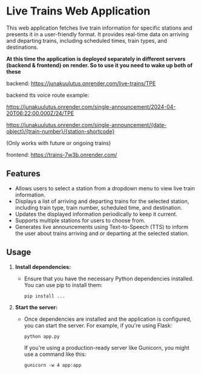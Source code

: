 # Live Trains Web Application

This web application fetches live train information for specific stations and presents it in a user-friendly format. It provides real-time data on arriving and departing trains, including scheduled times, train types, and destinations.

**At this time the application is deployed separately in different servers (backend & frontend) on render. So to use it you need to wake up both of these**

backend: https://junakuulutus.onrender.com/live-trains/TPE

backend tts voice route example: 

https://junakuulutus.onrender.com/single-announcement/2024-04-20T06:22:00.000Z/24/TPE

https://junakuulutus.onrender.com/single-announcement/{date-object}/{train-number}/{station-shortcode}

(Only works with future or ongoing trains) 

frontend: https://trains-7w3b.onrender.com/

## Features

- Allows users to select a station from a dropdown menu to view live train information.
- Displays a list of arriving and departing trains for the selected station, including train type, train number, scheduled time, and destination.
- Updates the displayed information periodically to keep it current.
- Supports multiple stations for users to choose from.
- Generates live announcements using Text-to-Speech (TTS) to inform the user about trains arriving and or departing at the selected station.

## Usage

1. **Install dependencies:**

   - Ensure that you have the necessary Python dependencies installed. You can use pip to install them:

     ```
     pip install ...
     ```
2. **Start the server:**
   
   - Once dependencies are installed and the application is configured, you can start the server. For example, if you're using Flask:

     ```
     python app.py
     ```

     If you're using a production-ready server like Gunicorn, you might use a command like this:

     ```
     gunicorn -w 4 app:app
     ```
